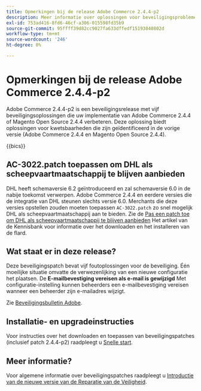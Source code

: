 ```yaml
---
title: Opmerkingen bij de release Adobe Commerce 2.4.4-p2
description: Meer informatie over oplossingen voor beveiligingsproblemen vindt u in de Adobe Commerce-release 2.4.4-p2.
exl-id: 753ad416-8fd6-46cf-a306-015598fd35b9
source-git-commit: 95ffff39d82cc9027fa633dffedf15193040802d
workflow-type: tm+mt
source-wordcount: '246'
ht-degree: 0%

---
```


# Opmerkingen bij de release Adobe Commerce 2.4.4-p2

Adobe Commerce 2.4.4-p2 is een beveiligingsrelease met vijf beveiligingsoplossingen die uw implementatie van Adobe Commerce 2.4.4 of Magento Open Source 2.4.4 verbeteren. Deze oplossing biedt oplossingen voor kwetsbaarheden die zijn geïdentificeerd in de vorige versie (Adobe Commerce 2.4.4 en Magento Open Source 2.4.4).

{{bics}}

## AC-3022.patch toepassen om DHL als scheepvaartmaatschappij te blijven aanbieden

DHL heeft schemaversie 6.2 geïntroduceerd en zal schemaversie 6.0 in de nabije toekomst verwerpen. Adobe Commerce 2.4.4 en eerdere versies die de integratie van DHL steunen slechts versie 6.0. Merchants die deze versies opstellen zouden moeten toepassen `AC-3022.patch` zo snel mogelijk DHL als scheepvaartmaatschappij aan te bieden. Zie de [Pas een patch toe om DHL als scheepvaartmaatschappij te blijven aanbieden](https://support.magento.com/hc/en-us/articles/7707818131597-Apply-a-patch-to-continue-offering-DHL-as-shipping-carrier?_ga=2.201689433.994140970.1661546561-1218319047.1534347481) Het artikel van de Kennisbank voor informatie over het downloaden en het installeren van de flard.

## Wat staat er in deze release?

Deze beveiligingspatch bevat vijf foutoplossingen voor de beveiliging. Één moeilijke situatie omvatte de verwezenlijking van een nieuwe configuratie het plaatsen. De **E-mailbevestiging vereisen als e-mail is gewijzigd** Met configuratie-instelling kunnen beheerders een e-mailbevestiging vereisen wanneer een beheerder zijn e-mailadres wijzigt. <!-- AC-6292-->

Zie [Beveiligingsbulletin Adobe](https://helpx.adobe.com/security/products/magento/apsb22-48.html).

## Installatie- en upgradeinstructies

Voor instructies over het downloaden en toepassen van beveiligingspatches (inclusief patch 2.4.4-p2) raadpleegt u [Snelle start](../../../installation/composer.md).

## Meer informatie?

Voor algemene informatie over beveiligingspatches raadpleegt u [Introductie van de nieuwe versie van de Reparatie van de Veiligheid](https://community.magento.com/t5/Magento-DevBlog/Introducing-the-New-Security-Patch-Release/ba-p/141287).
